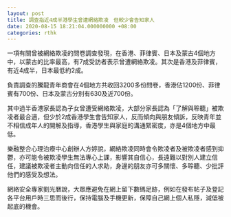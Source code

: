 ```yaml
---
layout: post
title: 調查指近4成半港學生曾遭網絡欺凌　但較少會告知家人
date: 2020-08-15 18:21:04.000000000 +08:00
categories: rthk
---
```


一項有關曾被網絡欺凌的問卷調查發現，在香港、菲律賓、日本及蒙古4個地方中，以蒙古的比率最高，有7成受訪者表示曾遭網絡欺凌。其次是香港及菲律賓，有近4成半，日本最低約2成。

負責調查的騰龍青年商會在4個地方共收回3200多份問卷，香港佔1200份、菲律賓有700份、日本及蒙古分別有630及近700份。

其中過半香港家長認為子女曾遭受網絡欺凌，大部分家長認為「了解與聆聽」被欺凌者最合適，但少於2成香港學生會告知家人，反而傾向與朋友傾訴，反映青年並不相信成年人的開解及指導，香港學生與家庭的溝通緊密度，亦是4個地方中最低。

樂融整合心理治療中心創辦人方婷說，網絡欺凌同時會令欺凌者及被欺凌者感到抑鬱，亦可能令被欺凌學生無法專心上課，影響其自信心，長遠難以對別人建立信任，建議被欺凌者主動向信任的人求助，身邊的朋友亦可多關懷、多聆聽、少批評他們的感受及想法。

網絡安全專家劉光曆說，大眾應避免在網上留下數碼足跡，例如在發布帖子及登記各平台用戶時三思而後行，保持電腦及手機更新，保障自己網上個人私隱，減低被起底的機會。
